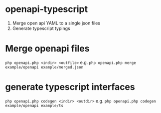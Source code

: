 # openapi-typescript
1. Merge open api YAML to a single json files
2. Generate typescript typings

# Merge openapi files
`php openapi.php <indir> <outfile>`
e.g.
`php openapi.php merge example/openapi example/merged.json`

# generate typescript interfaces
`php openapi.php codegen <indir> <outdir>`
e.g.
`php openapi.php codegen example/openapi example/ts`
